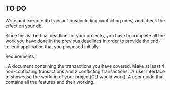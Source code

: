 ## TO DO
Write and execute db transactions(including conflicting ones) and check the effect on your db.


Since this is the final deadline for your projects, you have to complete all the work you have done in the previous deadlines in order to provide the end-to-end application that you proposed initially.

Requirements:

. A document containing the transactions you have covered. Make at least 4 non-conflicting transactions and 2 conflicting transactions.
.A user interface to showcase the working of your project(CLI would work)
.A user guide that contains all the features and their working.
